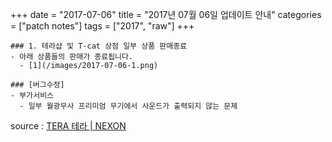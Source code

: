 +++
date = "2017-07-06"
title = "2017년 07월 06일 업데이트 안내"
categories = ["patch notes"]
tags = ["2017", "raw"]
+++

```
### 1. 테라샵 및 T-cat 상점 일부 상품 판매종료
- 아래 상품들의 판매가 종료됩니다.
  - [1](/images/2017-07-06-1.png)

### [버그수정]
- 부가서비스
  - 일부 월광무사 프리미엄 무기에서 사운드가 출력되지 않는 문제
```

source : [TERA 테라 | NEXON](http://tera.nexon.com/news/update/view.aspx?n4articlesn=285)

